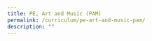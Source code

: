 ```yaml
---
title: PE, Art and Music (PAM)
permalink: /curriculum/pe-art-and-music-pam/
description: ""
---
```

